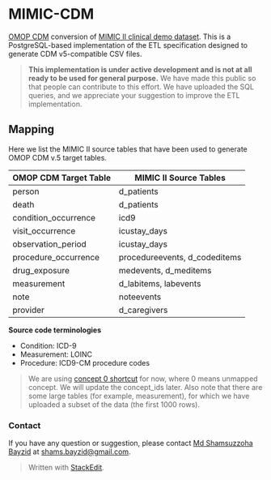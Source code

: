 # MIMIC-CDM
[OMOP CDM](http://omop.org/CDM) conversion of [MIMIC II clinical demo dataset](http://physionet.org/mimic2/demo/).  This is a PostgreSQL-based implementation of the ETL specification designed to generate CDM v5-compatible CSV files.

>  **This implementation is under active development and is not at all ready to be used for general purpose.** We have made this public so that people can contribute to this effort. We have uploaded the SQL queries, and we appreciate your suggestion to improve the ETL implementation.

## Mapping
Here we list the MIMIC II source tables that have been used to generate OMOP CDM v.5 target tables.

| OMOP CDM Target Table     | MIMIC II Source Tables 
| --------|---------
| person  | d_patients
| death | d_patients 
| condition_occurrence | icd9
| visit_occurrence | icustay_days
| observation_period | icustay_days
| procedure_occurrence | procedureevents, d_codeditems
| drug_exposure | medevents, d_meditems
| measurement | d_labitems, labevents
| note | noteevents
| provider | d_caregivers


**Source code terminologies**

* Condition: ICD-9
* Measurement: LOINC
* Procedure: ICD9-CM procedure codes

> We are using [concept 0 shortcut]( http://www.ohdsi.org/web/hermes/#/concept/0) for now, where 0 means unmapped concept. We will update the concept_ids later. Also note that there are some large tables (for example, measurement), for which we have uploaded a subset of the data (the first 1000 rows).

### Contact
If you have any question or suggestion, please contact [Md Shamsuzzoha Bayzid](https://www.cs.utexas.edu/~bayzid/) at shams.bayzid@gmail.com.

> Written with [StackEdit](https://stackedit.io/).
